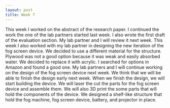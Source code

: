 ```yaml
---
layout: post
title: Week 7
---
```


This week I worked on the abstract of the research paper. I continued the work the one of the lab partners started last week. I also wrote the first draft of the evaluation section. My lab partner and I will review it next week.
This week I also worked with my lab partner in designing the new iteration of the fog screen device. We decided to use a different material for the structure. Plywood was not a good option because it was weak and easily absorbed water. We decided to replace it with acrylic. I searched for options in Amazon and found a good one. 
My lab partners and I will continue working on the design of the fog screen device next week. We think that we will be able to finish the design early next week. When we finish the design, we will start building the device. We will laser the cut the parts for the fog screen device and assemble them. We will also 3D print the some parts that will hold the components of the device. We designed a shelf-like structure that hold the fog machine, fog screen device, battery, and projector in place. 